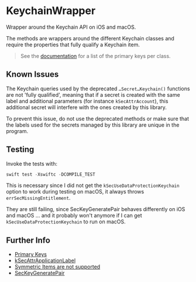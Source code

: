 # KeychainWrapper

Wrapper around the Keychain API on iOS and macOS.

The methods are wrappers around the different Keychain classes and require the properties that fully qualify a Keychain item.
> See the [documentation](https://developer.apple.com/documentation/security/errsecduplicateitem) for a list of the primary keys per class.

## Known Issues

The Keychain queries used by the deprecated `…Secret…Keychain()` functions are not 'fully qualified', meaning that if a secret is created with the same label and additional parameters (for instance `kSecAttrAccount`), this additional secret will interfere with the ones created by this library.

To prevent this issue, do not use the deprecated methods or make sure that the labels used for the secrets managed by this library are unique in the program.

## Testing

Invoke the tests with:
```swift
swift test -Xswiftc -DCOMPILE_TEST
```

This is necessary since I did not get the `kSecUseDataProtectionKeychain` option to work during testing on macOS, it always throws `errSecMissingEntitlement`.

They are still failing, since SecKeyGeneratePair behaves differently on iOS and macOS … and it probably won't anymore if I can get `kSecUseDataProtectionKeychain` to run on macOS.

## Further Info
- [Primary Keys](https://developer.apple.com/documentation/security/errsecduplicateitem)
- [kSecAttrApplicationLabel](https://developer.apple.com/documentation/security/ksecattrapplicationlabel)
- [Symmetric Items are not supported](https://stackoverflow.com/questions/22172229/how-to-use-secitemadd-to-store-a-symmetric-key-in-os-x)
- [SecKeyGeneratePair](https://developer.apple.com/documentation/security/1395339-seckeygeneratepair)
